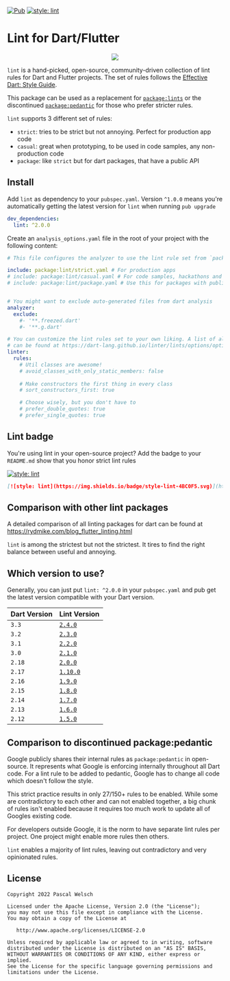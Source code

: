 [![Pub](https://img.shields.io/pub/v/lint.svg)](https://pub.dartlang.org/packages/lint) 
[![style: lint](https://img.shields.io/badge/style-lint-4BC0F5.svg)](https://pub.dev/packages/lint)

# Lint for Dart/Flutter

<p align="center">
  <img src="https://user-images.githubusercontent.com/1096485/66209493-bc0ec900-e6b7-11e9-80c6-222e778f0c8d.png">
</p>

`lint` is a hand-picked, open-source, community-driven collection of lint rules for Dart and Flutter projects.
The set of rules follows the [Effective Dart: Style Guide](https://dart.dev/guides/language/effective-dart/style).

This package can be used as a replacement for [`package:lints`](https://pub.dev/packages/lints) or the discontinued [`package:pedantic`](https://github.com/dart-lang/pedantic) for those who prefer stricter rules.

`lint` supports 3 different set of rules:
- `strict`: tries to be strict but not annoying. Perfect for production app code
- `casual`: great when prototyping, to be used in code samples, any non-production code
- `package`: like `strict` but for dart packages, that have a public API 

## Install

Add `lint` as dependency to your `pubspec.yaml`. Version `^1.0.0` means you're automatically getting the latest version for `lint` when running `pub upgrade`
```yaml
dev_dependencies:
  lint: ^2.0.0
```

Create an `analysis_options.yaml` file in the root of your project with the following content:

```yaml
# This file configures the analyzer to use the lint rule set from `package:lint`

include: package:lint/strict.yaml # For production apps
# include: package:lint/casual.yaml # For code samples, hackathons and other non-production code
# include: package:lint/package.yaml # Use this for packages with public API


# You might want to exclude auto-generated files from dart analysis
analyzer:
  exclude:
    #- '**.freezed.dart'
    #- '**.g.dart'

# You can customize the lint rules set to your own liking. A list of all rules
# can be found at https://dart-lang.github.io/linter/lints/options/options.html
linter:
  rules:
    # Util classes are awesome!
    # avoid_classes_with_only_static_members: false
    
    # Make constructors the first thing in every class
    # sort_constructors_first: true

    # Choose wisely, but you don't have to
    # prefer_double_quotes: true
    # prefer_single_quotes: true
```

## Lint badge

You're using lint in your open-source project? 
Add the badge to your `README.md` show that you honor strict lint rules


[![style: lint](https://img.shields.io/badge/style-lint-4BC0F5.svg)](https://pub.dev/packages/lint)
```md
[![style: lint](https://img.shields.io/badge/style-lint-4BC0F5.svg)](https://pub.dev/packages/lint)
```

## Comparison with other lint packages

A detailed comparison of all linting packages for dart can be found at https://rydmike.com/blog_flutter_linting.html

`lint` is among the strictest but not the strictest. It tires to find the right balance between useful and annoying.

## Which version to use?

Generally, you can just put `lint: ^2.0.0` in your `pubspec.yaml` and pub get the latest version compatible with your Dart version.

| Dart Version | Lint Version                                                        |
|--------------|---------------------------------------------------------------------|
| `3.3`        | [`2.4.0`](https://pub.dev/packages/lint/versions/2.4.0/changelog)   |
| `3.2`        | [`2.3.0`](https://pub.dev/packages/lint/versions/2.3.0/changelog)   |
| `3.1`        | [`2.2.0`](https://pub.dev/packages/lint/versions/2.2.0/changelog)   |
| `3.0`        | [`2.1.0`](https://pub.dev/packages/lint/versions/2.1.0/changelog)   |
| `2.18`       | [`2.0.0`](https://pub.dev/packages/lint/versions/2.0.0/changelog)   |
| `2.17`       | [`1.10.0`](https://pub.dev/packages/lint/versions/1.10.0/changelog) |
| `2.16`       | [`1.9.0`](https://pub.dev/packages/lint/versions/1.9.0/changelog)   |
| `2.15`       | [`1.8.0`](https://pub.dev/packages/lint/versions/1.8.0/changelog)   |
| `2.14`       | [`1.7.0`](https://pub.dev/packages/lint/versions/1.7.0/changelog)   |
| `2.13`       | [`1.6.0`](https://pub.dev/packages/lint/versions/1.6.0/changelog)   |
| `2.12`       | [`1.5.0`](https://pub.dev/packages/lint/versions/1.5.0/changelog)   |
    

## Comparison to discontinued package:pedantic

Google publicly shares their internal rules as `package:pedantic` in open-source.
It represents what Google is enforcing internally throughout all Dart code.
For a lint rule to be added to pedantic, Google has to change all code which doesn't follow the style.

This strict practice results in only 27/150+ rules to be enabled.
While some are contradictory to each other and can not enabled together, a big chunk of rules isn't enabled because it requires too much work to update all of Googles existing code.

For developers outside Google, it is the norm to have separate lint rules per project.
One project might enable more rules then others.

`lint` enables a majority of lint rules, leaving out contradictory and very opinionated rules.
 
## License

```
Copyright 2022 Pascal Welsch

Licensed under the Apache License, Version 2.0 (the "License");
you may not use this file except in compliance with the License.
You may obtain a copy of the License at

   http://www.apache.org/licenses/LICENSE-2.0

Unless required by applicable law or agreed to in writing, software
distributed under the License is distributed on an "AS IS" BASIS,
WITHOUT WARRANTIES OR CONDITIONS OF ANY KIND, either express or implied.
See the License for the specific language governing permissions and
limitations under the License.
```
